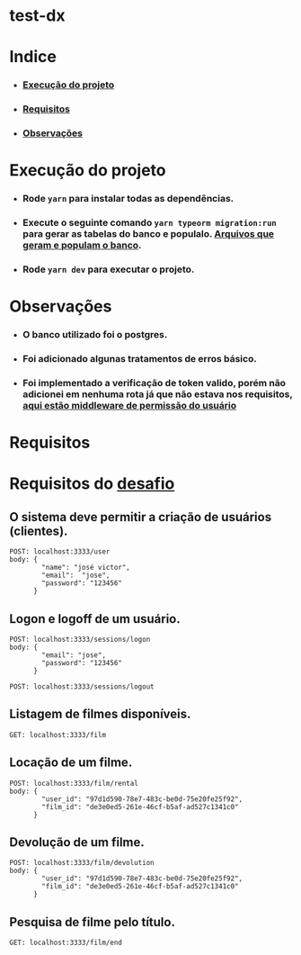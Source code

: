 # test-dx



Indice
=
  * ### [Execução do projeto](#Execução-do-projeto)
  * ### [Requisitos](#Requisitos)
  * ### [Observações](#Observações)

Execução do projeto
=
* ### Rode ```yarn``` para instalar todas as dependências.
* ### Execute o seguinte comando ```yarn typeorm migration:run``` para gerar as tabelas do banco e populalo. [Arquivos que geram e populam o banco](https://github.com/JoseVictorHendz/test-dx/tree/main/src/database/migrations).
* ### Rode ```yarn dev``` para executar o projeto.

Observações
=
* ### O banco utilizado foi o postgres.
* ### Foi adicionado algunas tratamentos de erros básico.
* ### Foi implementado a verificação de token valido, porém não adicionei em nenhuma rota já que não estava nos requisitos, [aqui estão middleware de permissão do usuário](https://github.com/JoseVictorHendz/test-dx/blob/main/src/middleware/ensureAuthenticated.ts)

Requisitos
=
# Requisitos do [desafio](http://bit.ly/exerciciodevbackend)
## O sistema deve permitir a criação de usuários (clientes).
```
POST: localhost:3333/user
body: {
        "name": "josé victor",
        "email":  "jose",
        "password": "123456"
      }
```


## Logon e logoff de um usuário.
```
POST: localhost:3333/sessions/logon
body: {
        "email": "jose",
        "password": "123456"
      }
```

```
POST: localhost:3333/sessions/logout
```


## Listagem de filmes disponíveis.
```
GET: localhost:3333/film
```


## Locação de um filme.
```
POST: localhost:3333/film/rental
body: {
        "user_id": "97d1d590-78e7-483c-be0d-75e20fe25f92",
        "film_id": "de3e0ed5-261e-46cf-b5af-ad527c1341c0"
      }
```


## Devolução de um filme.
```
POST: localhost:3333/film/devolution
body: {
        "user_id": "97d1d590-78e7-483c-be0d-75e20fe25f92",
        "film_id": "de3e0ed5-261e-46cf-b5af-ad527c1341c0"
      }
```


## Pesquisa de filme pelo título.
```
GET: localhost:3333/film/end
```

